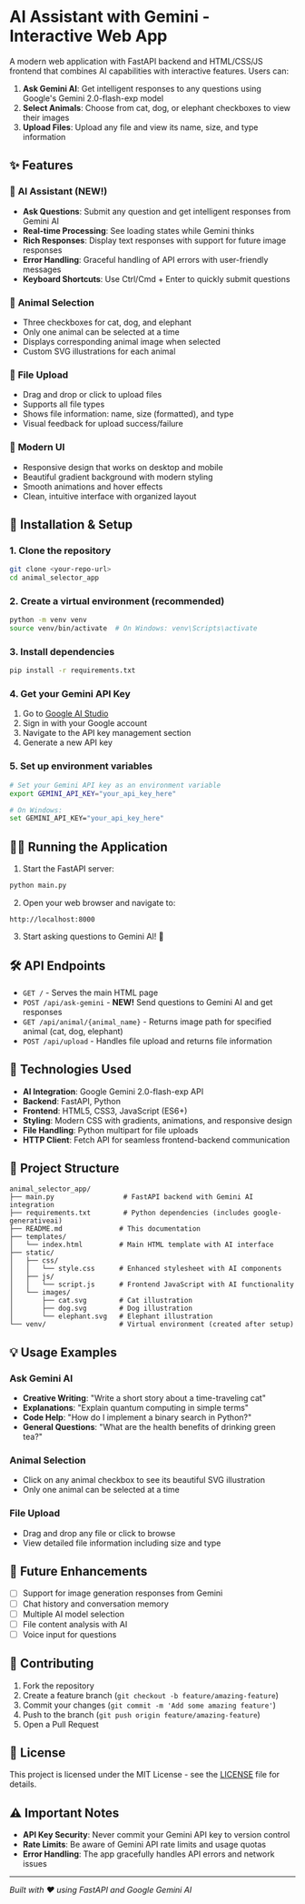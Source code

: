 # AI Assistant with Gemini - Interactive Web App

A modern web application with FastAPI backend and HTML/CSS/JS frontend that combines AI capabilities with interactive features. Users can:

1. **Ask Gemini AI**: Get intelligent responses to any questions using Google's Gemini 2.0-flash-exp model
2. **Select Animals**: Choose from cat, dog, or elephant checkboxes to view their images  
3. **Upload Files**: Upload any file and view its name, size, and type information

## ✨ Features

### 🤖 **AI Assistant (NEW!)**
- **Ask Questions**: Submit any question and get intelligent responses from Gemini AI
- **Real-time Processing**: See loading states while Gemini thinks
- **Rich Responses**: Display text responses with support for future image responses
- **Error Handling**: Graceful handling of API errors with user-friendly messages
- **Keyboard Shortcuts**: Use Ctrl/Cmd + Enter to quickly submit questions

### 🐾 **Animal Selection**
- Three checkboxes for cat, dog, and elephant
- Only one animal can be selected at a time
- Displays corresponding animal image when selected
- Custom SVG illustrations for each animal

### 📁 **File Upload**
- Drag and drop or click to upload files
- Supports all file types
- Shows file information: name, size (formatted), and type
- Visual feedback for upload success/failure

### 🎨 **Modern UI**
- Responsive design that works on desktop and mobile
- Beautiful gradient background with modern styling
- Smooth animations and hover effects
- Clean, intuitive interface with organized layout

## 🚀 Installation & Setup

### 1. Clone the repository
```bash
git clone <your-repo-url>
cd animal_selector_app
```

### 2. Create a virtual environment (recommended)
```bash
python -m venv venv
source venv/bin/activate  # On Windows: venv\Scripts\activate
```

### 3. Install dependencies
```bash
pip install -r requirements.txt
```

### 4. Get your Gemini API Key
1. Go to [Google AI Studio](https://aistudio.google.com/)
2. Sign in with your Google account
3. Navigate to the API key management section
4. Generate a new API key

### 5. Set up environment variables
```bash
# Set your Gemini API key as an environment variable
export GEMINI_API_KEY="your_api_key_here"

# On Windows:
set GEMINI_API_KEY="your_api_key_here"
```

## 🏃‍♂️ Running the Application

1. Start the FastAPI server:
```bash
python main.py
```

2. Open your web browser and navigate to:
```
http://localhost:8000
```

3. Start asking questions to Gemini AI! 🎉

## 🛠️ API Endpoints

- `GET /` - Serves the main HTML page
- `POST /api/ask-gemini` - **NEW!** Send questions to Gemini AI and get responses
- `GET /api/animal/{animal_name}` - Returns image path for specified animal (cat, dog, elephant)  
- `POST /api/upload` - Handles file upload and returns file information

## 🔧 Technologies Used

- **AI Integration**: Google Gemini 2.0-flash-exp API
- **Backend**: FastAPI, Python
- **Frontend**: HTML5, CSS3, JavaScript (ES6+)
- **Styling**: Modern CSS with gradients, animations, and responsive design
- **File Handling**: Python multipart for file uploads
- **HTTP Client**: Fetch API for seamless frontend-backend communication

## 📁 Project Structure

```
animal_selector_app/
├── main.py                 # FastAPI backend with Gemini AI integration
├── requirements.txt        # Python dependencies (includes google-generativeai)
├── README.md              # This documentation
├── templates/
│   └── index.html         # Main HTML template with AI interface
├── static/
│   ├── css/
│   │   └── style.css      # Enhanced stylesheet with AI components
│   ├── js/
│   │   └── script.js      # Frontend JavaScript with AI functionality
│   └── images/
│       ├── cat.svg        # Cat illustration
│       ├── dog.svg        # Dog illustration
│       └── elephant.svg   # Elephant illustration
└── venv/                  # Virtual environment (created after setup)
```

## 💡 Usage Examples

### Ask Gemini AI
- **Creative Writing**: "Write a short story about a time-traveling cat"
- **Explanations**: "Explain quantum computing in simple terms"
- **Code Help**: "How do I implement a binary search in Python?"
- **General Questions**: "What are the health benefits of drinking green tea?"

### Animal Selection  
- Click on any animal checkbox to see its beautiful SVG illustration
- Only one animal can be selected at a time

### File Upload
- Drag and drop any file or click to browse
- View detailed file information including size and type

## 🚀 Future Enhancements

- [ ] Support for image generation responses from Gemini
- [ ] Chat history and conversation memory
- [ ] Multiple AI model selection
- [ ] File content analysis with AI
- [ ] Voice input for questions

## 🤝 Contributing

1. Fork the repository
2. Create a feature branch (`git checkout -b feature/amazing-feature`)
3. Commit your changes (`git commit -m 'Add some amazing feature'`)
4. Push to the branch (`git push origin feature/amazing-feature`)
5. Open a Pull Request

## 📝 License

This project is licensed under the MIT License - see the [LICENSE](LICENSE) file for details.

## ⚠️ Important Notes

- **API Key Security**: Never commit your Gemini API key to version control
- **Rate Limits**: Be aware of Gemini API rate limits and usage quotas
- **Error Handling**: The app gracefully handles API errors and network issues

---

*Built with ❤️ using FastAPI and Google Gemini AI*
